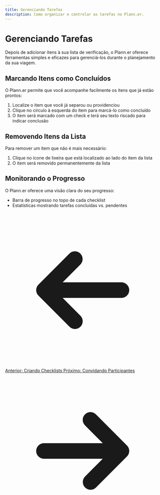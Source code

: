 ```yaml
---
title: Gerenciando Tarefas
description: Como organizar e controlar as tarefas no Plann.er.
---
```


# Gerenciando Tarefas

Depois de adicionar itens à sua lista de verificação, o Plann.er oferece ferramentas simples e eficazes para gerenciá-los durante o planejamento da sua viagem.

## Marcando Itens como Concluídos

O Plann.er permite que você acompanhe facilmente os itens que já estão prontos:

1. Localize o item que você já separou ou providenciou
2. Clique no círculo à esquerda do item para marcá-lo como concluído
3. O item será marcado com um check e terá seu texto riscado para indicar conclusão

## Removendo Itens da Lista

Para remover um item que não é mais necessário:

1. Clique no ícone de lixeira que está localizado ao lado do item da lista
2. O item será removido permanentemente da lista

## Monitorando o Progresso

O Plann.er oferece uma visão clara do seu progresso:

- Barra de progresso no topo de cada checklist
- Estatísticas mostrando tarefas concluídas vs. pendentes

<div class="flex justify-between mt-8">
  <a href="/checklists/creating/" class="inline-flex items-center justify-center py-2 px-4 bg-zinc-700 hover:bg-zinc-600 text-zinc-100 rounded-lg font-medium transition-colors">
    <svg xmlns="http://www.w3.org/2000/svg" class="mr-2 h-5 w-5" viewBox="0 0 20 20" fill="currentColor">
      <path fill-rule="evenodd" d="M9.707 14.707a1 1 0 01-1.414 0l-4-4a1 1 0 010-1.414l4-4a1 1 0 011.414 1.414L7.414 9H15a1 1 0 110 2H7.414l2.293 2.293a1 1 0 010 1.414z" clip-rule="evenodd" />
    </svg>
    Anterior: Criando Checklists
  </a>
  <a href="/guests/inviting/" class="inline-flex items-center justify-center py-2 px-4 bg-lime-500 hover:bg-lime-600 text-zinc-900 rounded-lg font-medium transition-colors">
    Próximo: Convidando Participantes
    <svg xmlns="http://www.w3.org/2000/svg" class="ml-2 h-5 w-5" viewBox="0 0 20 20" fill="currentColor">
      <path fill-rule="evenodd" d="M10.293 5.293a1 1 0 011.414 0l4 4a1 1 0 010 1.414l-4 4a1 1 0 01-1.414-1.414L12.586 11H5a1 1 0 110-2h7.586l-2.293-2.293a1 1 0 010-1.414z" clip-rule="evenodd" />
    </svg>
  </a>
</div>
